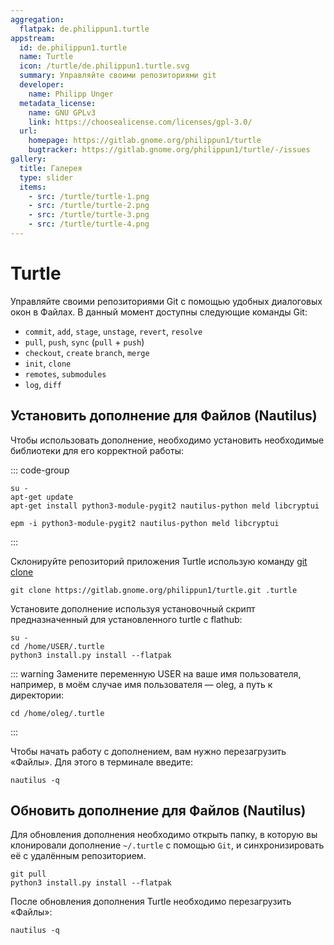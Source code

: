```yaml
---
aggregation:
  flatpak: de.philippun1.turtle
appstream:
  id: de.philippun1.turtle
  name: Turtle
  icon: /turtle/de.philippun1.turtle.svg
  summary: Управляйте своими репозиториями git
  developer:
    name: Philipp Unger
  metadata_license:
    name: GNU GPLv3
    link: https://choosealicense.com/licenses/gpl-3.0/
  url:
    homepage: https://gitlab.gnome.org/philippun1/turtle
    bugtracker: https://gitlab.gnome.org/philippun1/turtle/-/issues
gallery:
  title: Галерея
  type: slider
  items:
    - src: /turtle/turtle-1.png
    - src: /turtle/turtle-2.png
    - src: /turtle/turtle-3.png
    - src: /turtle/turtle-4.png
---
```


# Turtle

Управляйте своими репозиториями Git с помощью удобных диалоговых окон в Файлах. В данный момент доступны следующие команды Git:

- `commit`, `add`, `stage`, `unstage`, `revert`, `resolve`
- `pull`, `push`, `sync` (`pull` + `push`)
- `checkout`, `create` `branch`, `merge`
- `init`, `clone`
- `remotes`, `submodules`
- `log`, `diff`

<AGWGallery />
<!--@include: @apps/_parts/install/content-flatpak.md-->

## Установить дополнение для Файлов (Nautilus)

Чтобы использовать дополнение, необходимо установить необходимые библиотеки для его корректной работы:

::: code-group

```shell-vue[apt-get]
su -
apt-get update
apt-get install python3-module-pygit2 nautilus-python meld libcryptui

```

```shell-vue[epm]
epm -i python3-module-pygit2 nautilus-python meld libcryptui
```

:::

Склонируйте репозиторий приложения Turtle использую команду [git clone](/git)

```shell
git clone https://gitlab.gnome.org/philippun1/turtle.git .turtle
```

Установите дополнение используя установочный скрипт предназначенный для установленного turtle с flathub:

```shell
su -
cd /home/USER/.turtle
python3 install.py install --flatpak
```

::: warning
Замените переменную USER на ваше имя пользователя, например, в моём случае имя пользователя — oleg, а путь к директории:

```shell
cd /home/oleg/.turtle
```

:::

Чтобы начать работу с дополнением, вам нужно перезагрузить «Файлы». Для этого в терминале введите:

```shell
nautilus -q
```

## Обновить дополнение для Файлов (Nautilus)

Для обновления дополнения необходимо открыть папку, в которую вы клонировали дополнение `~/.turtle` с помощью `Git`, и синхронизировать её с удалённым репозиторием.

```shell
git pull
python3 install.py install --flatpak
```

После обновления дополнения Turtle необходимо перезагрузить «Файлы»:

```shell
nautilus -q
```
